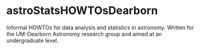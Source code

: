 # astroStatsHOWTOsDearborn
Informal HOWTOs for data analysis and statistics in astronomy. Written for the UM-Dearborn Astronomy research group and aimed at an undergraduate level.

